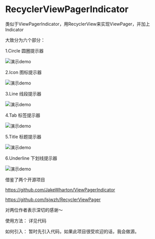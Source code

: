 # RecyclerViewPagerIndicator
类似于ViewPagerIndicator，用RecyclerView来实现ViewPager，并加上Indicator

大致分为六个部分：

1.Circle 圆圈提示器

 ![演示demo](indicator1.gif)
 
2.Icon 图标提示器

 ![演示demo](indicator2.gif)

3.Line 线段提示器

 ![演示demo](indicator3.gif)

4.Tab 标签提示器

 ![演示demo](indicator4.gif)

5.Title 标题提示器

 ![演示demo](indicator5.gif)

6.Underline 下划线提示器

 ![演示demo](indicator6.gif)


借鉴了两个开源项目

https://github.com/JakeWharton/ViewPagerIndicator

https://github.com/lsjwzh/RecyclerViewPager

对两位作者表示深切的感谢～

使用方法：
详见代码

如何引入：
暂时先引入代码，如果此项目很受欢迎的话，我会做源。

